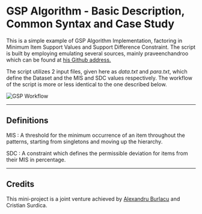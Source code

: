 **GSP Algorithm - Basic Description, Common Syntax and Case Study**
===============

This is a simple example of GSP Algorithm Implementation, factoring in Minimum Item Support Values and Support Difference Constraint. The script is built by employing emulating several sources, mainly praveenchandroo which can be found at [his Github address.](https://github.com/praveenchandroo)

The script utilizes 2 input files, given here as *data.txt* and *para.txt*, which define the Dataset and the MIS and SDC values respectively. The workflow of the script is more or less identical to the one described below. 

![GSP Workflow](https://i.ibb.co/LSSj79n/GSP-Workflow.png)

---
## Definitions

MIS
: A threshold for the minimum occurrence of an item throughout the patterns, starting from singletons and moving up the hierarchy.

SDC
: A constraint which defines the permissible deviation for items from their MIS in percentage.

---
## Credits

This mini-project is a joint venture achieved by [Alexandru Burlacu](https://github.com/ExorAEU) and Cristian Surdica.


